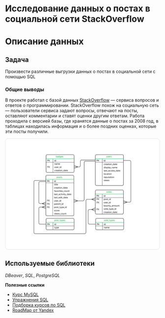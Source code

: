 #  Исследование данных о постах в социальной сети StackOverflow
# Описание данных

## Задача

Произвести различные выгрузки данных о постах в социальной сети с помощью SQL

### Общие выводы

В проекте работал с базой данных [StackOverflow](https://stackoverflow.com/) — сервиса вопросов и ответов о программировании. StackOverflow похож на социальную сеть — пользователи сервиса задают вопросы, отвечают на посты, оставляют комментарии и ставят оценки другим ответам.
Работа проходила с версией базы, где хранятся данные о постах за 2008 год, в таблицах находилась информация и о более поздних оценках, которые эти посты получили.

![Таблица](Image.png)

## Используемые библиотеки
*DBeaver*, *SQL*, *PostgreSQL*

**Полезные ссылки**
 - [Курс MySQL](https://stepik.org/course/63054/syllabus)
 - [Упражнения SQL](https://sql-ex.ru/)
 - [Подборка курсов по SQL](https://uproger.com/sql-45-besplatnyh-kursov-trenazherov-testov/)
 - [RoadMap от Yandex](https://yandex.ru/yaintern/int_02)


